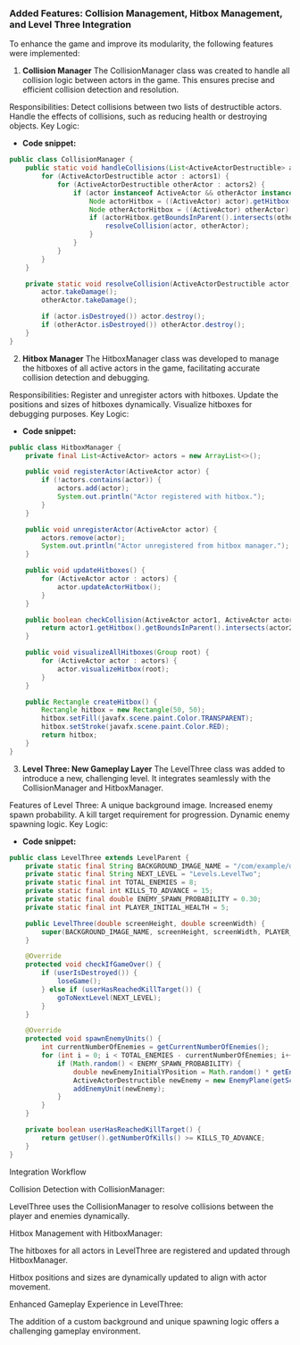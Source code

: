 ### Added Features: Collision Management, Hitbox Management, and Level Three Integration
To enhance the game and improve its modularity, the following features were implemented:

1. **Collision Manager**
The CollisionManager class was created to handle all collision logic between actors in the game. This ensures precise and efficient collision detection and resolution.

Responsibilities:
Detect collisions between two lists of destructible actors.
Handle the effects of collisions, such as reducing health or destroying objects.
Key Logic:
- **Code snippet:**
```java
public class CollisionManager {
    public static void handleCollisions(List<ActiveActorDestructible> actors1, List<ActiveActorDestructible> actors2) {
        for (ActiveActorDestructible actor : actors1) {
            for (ActiveActorDestructible otherActor : actors2) {
                if (actor instanceof ActiveActor && otherActor instanceof ActiveActor) {
                    Node actorHitbox = ((ActiveActor) actor).getHitbox();
                    Node otherActorHitbox = ((ActiveActor) otherActor).getHitbox();
                    if (actorHitbox.getBoundsInParent().intersects(otherActorHitbox.getBoundsInParent())) {
                        resolveCollision(actor, otherActor);
                    }
                }
            }
        }
    }

    private static void resolveCollision(ActiveActorDestructible actor, ActiveActorDestructible otherActor) {
        actor.takeDamage();
        otherActor.takeDamage();

        if (actor.isDestroyed()) actor.destroy();
        if (otherActor.isDestroyed()) otherActor.destroy();
    }
}
```
2. **Hitbox Manager**
The HitboxManager class was developed to manage the hitboxes of all active actors in the game, facilitating accurate collision detection and debugging.

Responsibilities:
Register and unregister actors with hitboxes.
Update the positions and sizes of hitboxes dynamically.
Visualize hitboxes for debugging purposes.
Key Logic:
- **Code snippet:**
```java
public class HitboxManager {
    private final List<ActiveActor> actors = new ArrayList<>();

    public void registerActor(ActiveActor actor) {
        if (!actors.contains(actor)) {
            actors.add(actor);
            System.out.println("Actor registered with hitbox.");
        }
    }

    public void unregisterActor(ActiveActor actor) {
        actors.remove(actor);
        System.out.println("Actor unregistered from hitbox manager.");
    }

    public void updateHitboxes() {
        for (ActiveActor actor : actors) {
            actor.updateActorHitbox();
        }
    }

    public boolean checkCollision(ActiveActor actor1, ActiveActor actor2) {
        return actor1.getHitbox().getBoundsInParent().intersects(actor2.getHitbox().getBoundsInParent());
    }

    public void visualizeAllHitboxes(Group root) {
        for (ActiveActor actor : actors) {
            actor.visualizeHitbox(root);
        }
    }

    public Rectangle createHitbox() {
        Rectangle hitbox = new Rectangle(50, 50);
        hitbox.setFill(javafx.scene.paint.Color.TRANSPARENT);
        hitbox.setStroke(javafx.scene.paint.Color.RED);
        return hitbox;
    }
}
```
3. **Level Three: New Gameplay Layer**
The LevelThree class was added to introduce a new, challenging level. It integrates seamlessly with the CollisionManager and HitboxManager.

Features of Level Three:
A unique background image.
Increased enemy spawn probability.
A kill target requirement for progression.
Dynamic enemy spawning logic.
Key Logic:
- **Code snippet:**
```java
public class LevelThree extends LevelParent {
    private static final String BACKGROUND_IMAGE_NAME = "/com/example/demo/images/background3.png";
    private static final String NEXT_LEVEL = "Levels.LevelTwo";
    private static final int TOTAL_ENEMIES = 8;
    private static final int KILLS_TO_ADVANCE = 15;
    private static final double ENEMY_SPAWN_PROBABILITY = 0.30;
    private static final int PLAYER_INITIAL_HEALTH = 5;

    public LevelThree(double screenHeight, double screenWidth) {
        super(BACKGROUND_IMAGE_NAME, screenHeight, screenWidth, PLAYER_INITIAL_HEALTH);
    }

    @Override
    protected void checkIfGameOver() {
        if (userIsDestroyed()) {
            loseGame();
        } else if (userHasReachedKillTarget()) {
            goToNextLevel(NEXT_LEVEL);
        }
    }

    @Override
    protected void spawnEnemyUnits() {
        int currentNumberOfEnemies = getCurrentNumberOfEnemies();
        for (int i = 0; i < TOTAL_ENEMIES - currentNumberOfEnemies; i++) {
            if (Math.random() < ENEMY_SPAWN_PROBABILITY) {
                double newEnemyInitialYPosition = Math.random() * getEnemyMaximumYPosition();
                ActiveActorDestructible newEnemy = new EnemyPlane(getScreenWidth(), newEnemyInitialYPosition, getRoot());
                addEnemyUnit(newEnemy);
            }
        }
    }

    private boolean userHasReachedKillTarget() {
        return getUser().getNumberOfKills() >= KILLS_TO_ADVANCE;
    }
}
```
Integration Workflow


Collision Detection with CollisionManager:


LevelThree uses the CollisionManager to resolve collisions between the player and enemies dynamically.


Hitbox Management with HitboxManager:


The hitboxes for all actors in LevelThree are registered and updated through HitboxManager.


Hitbox positions and sizes are dynamically updated to align with actor movement.


Enhanced Gameplay Experience in LevelThree:


The addition of a custom background and unique spawning logic offers a challenging gameplay environment.
